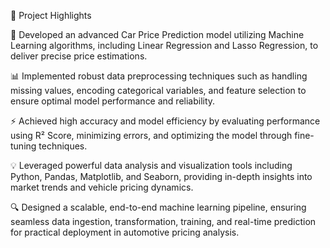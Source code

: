 🚀 Project Highlights

📌 Developed an advanced Car Price Prediction model utilizing Machine Learning algorithms, including Linear Regression and Lasso Regression, to deliver precise price estimations.

📊 Implemented robust data preprocessing techniques such as handling missing values, encoding categorical variables, and feature selection to ensure optimal model performance and reliability.

⚡ Achieved high accuracy and model efficiency by evaluating performance using R² Score, minimizing errors, and optimizing the model through fine-tuning techniques.

💡 Leveraged powerful data analysis and visualization tools including Python, Pandas, Matplotlib, and Seaborn, providing in-depth insights into market trends and vehicle pricing dynamics.

🔍 Designed a scalable, end-to-end machine learning pipeline, ensuring seamless data ingestion, transformation, training, and real-time prediction for practical deployment in automotive pricing analysis.
